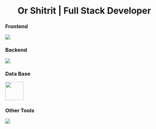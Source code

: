 <h1 align="center">Or Shitrit | Full Stack Developer</h1>

<h3>Frontend</h3>
    <img src="https://skillicons.dev/icons?i=html,css,js,ts,angular,react,bootstrap" />

<h3>Backend</h3>
    <img src="https://skillicons.dev/icons?i=cs,dotnet,nodejs,express" />

<h3>Data Base</h3>
    <div>
        <span><img src="https://miro.medium.com/v2/resize:fit:402/1*KTDZHTVaVbvbyhIf2PmBAw.png" width="58" height="58"/></span>
        <!--<span><img src="https://skillicons.dev/icons?i=sqlite" /></span>
        <span><img src="https://www.aegissoftwares.com/images/head_banner/sql-sds.webp" width="48" height="48"/></span>-->
    </div>
    
<h3>Other Tools</h3>
    <img src="https://skillicons.dev/icons?i=azure,git,docker,postman,visualstudio,vscode," />
    
<!--
<p><img align="left" src="https://github-readme-stats-sigma-five.vercel.app/api/top-langs?username=orshitri&show_icons=true&locale=en&layout=compact" alt="orshitri" /></p>
<p>&nbsp;<img align="center" src="https://github-readme-stats-sigma-five.vercel.app/api?username=orshitri&show_icons=true&locale=en" alt="orshitri" /></p>
<p><img align="center" src="https://github-readme-streak-stats.herokuapp.com/?user=orshitri&" alt="orshitri" /></p>
-->
